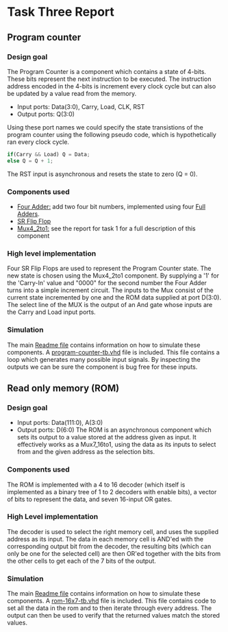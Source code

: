 # Task Three Report

## Program counter

### Design goal

The Program Counter is a component which contains a state of 4-bits. These bits represent the next instruction to be executed. The instruction address encoded in the 4-bits is increment every clock cycle but can also be updated by a value read from the memory.

* Input ports: Data(3:0), Carry, Load, CLK, RST
* Output ports: Q(3:0) 

Using these port names we could specify the state transistions of the program counter using the following pseudo code, which is hypothetically ran every clock cycle.
```javascript
if(Carry && Load) Q = Data;
else Q = Q + 1;
```

The RST input is asynchronous and resets the state to zero (Q = 0).

### Components used
* [Four Adder:](https://github.com/leon-vv/design-project/blob/master/shared/four-adder/four-adder.vhd) add two four bit numbers, implemented using four [Full Adders](https://github.com/leon-vv/design-project/blob/master/shared/full-adder/full-adder.vhd).
* [SR Flip Flop](https://github.com/leon-vv/design-project/tree/master/shared/SR-flip-flop)
* [Mux4_2to1:](https://github.com/leon-vv/design-project/blob/master/task1/mux4-2to1/mux4-2to1.vhd) see the report for task 1 for a full description of this component

### High level implementation

Four SR Flip Flops are used to represent the Program Counter state. The new state is chosen using the Mux4_2to1 component. By supplying a '1' for the 'Carry-In' value and "0000" for the second number the Four Adder turns into a simple increment circuit. The inputs to the Mux consist of the current state incremented by one and the ROM data supplied at port D(3:0). The select line of the MUX is the output of an And gate whose inputs are the Carry and Load input ports.


### Simulation
The main [Readme file](https://github.com/leon-vv/design-project) contains information on how to simulate these components. A [program-counter-tb.vhd](https://github.com/leon-vv/design-project/blob/master/task3/program-counter/program-counter-tb.vhd) file is included. This file contains a loop which generates many possible input signals. By inspecting the outputs we can be sure the component is bug free for these inputs.



## Read only memory (ROM)
### Design goal
* Input ports: Data(111:0), A(3:0)
* Output ports: D(6:0)
The ROM is an asynchronous component which sets its output to a value stored at the address given as input. It effectively works as a Mux7_16to1, using the data as its inputs to select from and the given address as the selection bits.

### Components used
The ROM is implemented with a 4 to 16 decoder (which itself is implemented as a binary tree of 1 to 2 decoders with enable bits), a vector of bits to represent the data, and seven 16-input OR gates.

### High Level implementation
The decoder is used to select the right memory cell, and uses the supplied address as its input. The data in each memory cell is AND'ed with the corresponding output bit from the decoder, the resulting bits (which can only be one for the selected cell) are then OR'ed together with the bits from the other cells to get each of the 7 bits of the output.

### Simulation
The main [Readme file](https://github.com/leon-vv/design-project) contains information on how to simulate these components. A [rom-16x7-tb.vhd](https://github.com/leon-vv/design-project/blob/master/task3/rom-16x7/rom-16x7-tb.vhd) file is included. This file contains code to set all the data in the rom and to then iterate through every address. The output can then be used to verify that the returned values match the stored values.
